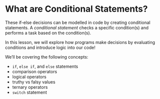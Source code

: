 # What are Conditional Statements?

These if-else decisions can be modelled in code by creating conditional statements. A *conditional statement* checks a specific condition(s) and performs a task based on the condition(s).

In this lesson, we will explore how programs make decisions by evaluating conditions and introduce logic into our code!

We’ll be covering the following concepts:

- `if`, `else if`, and `else` statements
- comparison operators
- logical operators
- truthy vs falsy values
- ternary operators
- `switch` statement
